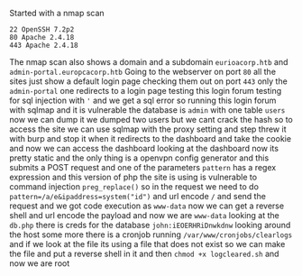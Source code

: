 Started with a nmap scan
```
22 OpenSSH 7.2p2
80 Apache 2.4.18
443 Apache 2.4.18
```
The nmap scan also shows a domain and a subdomain `eurioacorp.htb` and `admin-portal.europcacorp.htb` 
Going to the webserver on port `80` all the sites just show a default login page checking them out on port `443` only the `admin-portal` one redirects to a login page testing this login forum testing for sql injection with `'` and we get a sql error so running this login forum with sqlmap and it is vulnerable the database is `admin` with one table `users` now we can dump it we dumped two users but we cant crack the hash so to access the site we can use sqlmap with the proxy setting and step threw it with burp and stop it when it redirects to the dashboard and take the cookie and now we can access the dashboard looking at the dashboard now its pretty static and the only thing is a openvpn config generator and this submits a POST request and one of the parameters `pattern` has a regex expression and this version of php the site is using is vulnerable to command injection `preg_replace()` so in the request we need to do `pattern=/a/e&ipaddress=system("id")` and url encode `/`  and send the request and we got code execution as `www-data` now we can get a reverse shell and url encode the payload and now we are `www-data` looking at the `db.php` there is creds for the database `john:iEOERHRiDnwkdnw` looking around the host some more there is a cronjob running `/var/www/cronjobs/clearlogs` and if we look at the file its using a file that does not exist so we can make the file and put a reverse shell in it and then `chmod +x logcleared.sh` and now we are root 